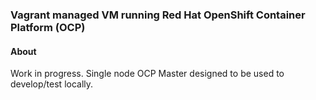 ### Vagrant managed VM running Red Hat OpenShift Container Platform (OCP)

#### About

Work in progress. Single node OCP Master designed to be used to develop/test locally.